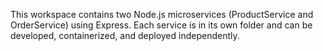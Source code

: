 <!-- Use this file to provide workspace-specific custom instructions to Copilot. For more details, visit https://code.visualstudio.com/docs/copilot/copilot-customization#_use-a-githubcopilotinstructionsmd-file -->

This workspace contains two Node.js microservices (ProductService and OrderService) using Express. Each service is in its own folder and can be developed, containerized, and deployed independently.
